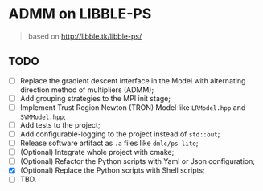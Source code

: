 # ADMM on LIBBLE-PS

> based on http://libble.tk/libble-ps/

## TODO

- [ ] Replace the gradient descent interface in the Model with alternating direction method of multipliers (ADMM);
- [ ] Add grouping strategies to the MPI init stage;
- [ ] Implement Trust Region Newton (TRON) Model like `LRModel.hpp` and `SVMModel.hpp`;
- [ ] Add tests to the project;
- [ ] Add configurable-logging to the project instead of `std::out`;
- [ ] Release software artifact as `.a` files like `dmlc/ps-lite`;
- [ ] (Optional) Integrate whole project with cmake;  
- [ ] (Optional) Refactor the Python scripts with Yaml or Json configuration;
- [x] (Optional) Replace the Python scripts with Shell scripts;
- [ ] TBD.
